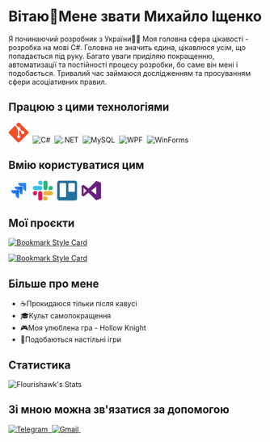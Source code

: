 # Вітаю👋Мене звати Михайло Іщенко

Я починаючий розробник з України💛💙 Моя головна сфера цікавості - розробка на мові C#. Головна не значить єдина, цікавлюся усім, що 
попадається під руку. Багато уваги приділяю покращенню, автоматизації та постійності процесу розробки, бо саме він мені і подобається.
Тривалий час займаюся дослідженням та просуванням сфери асоціативних правил.

## Працюю з цими технологіями
<div>
  <img src="https://github.com/devicons/devicon/blob/master/icons/git/git-original.svg" title="Git" alt="Git" width="40" height="40"/>&nbsp;
  <img src="https://user-images.githubusercontent.com/25181517/121405384-444d7300-c95d-11eb-959f-913020d3bf90.png" title="C#" alt="C#" width="40" height="40"/>&nbsp;
  <img src="https://user-images.githubusercontent.com/25181517/121405754-b4f48f80-c95d-11eb-8893-fc325bde617f.png" title=".NET" alt=".NET" width="40" height="40"/>&nbsp;
  <img src="https://user-images.githubusercontent.com/25181517/183896128-ec99105a-ec1a-4d85-b08b-1aa1620b2046.png" title="MySQL" alt="MySQL" width="40" height="40"/>&nbsp;
  <img src="https://i.ibb.co/98q9JyN/WPF.png" title="WPF" alt="WPF" width="40" height="40"/>&nbsp;
  <img src="https://i.ibb.co/7gpTJfp/Windows-Forms-v1-0.png" title="WinForms" alt="WinForms" width="40" height="40"/>&nbsp;
</div>

## Вмію користуватися цим
<div>
<img src="https://github.com/devicons/devicon/blob/master/icons/jira/jira-original.svg" title="Jira" alt="Jira" width="40" height="40"/>&nbsp;
<img src="https://github.com/devicons/devicon/blob/master/icons/slack/slack-original.svg" title="Slack" alt="Slack" width="40" height="40"/>&nbsp;
<img src="https://github.com/devicons/devicon/blob/master/icons/trello/trello-plain.svg" title="Trello" alt="Trello" width="40" height="40"/>&nbsp;
<img src="https://github.com/devicons/devicon/blob/master/icons/visualstudio/visualstudio-plain.svg" title="VisualStudio" alt="VisualStudio" width="40" height="40"/>&nbsp;
</div>

## Мої проєкти
[![Bookmark Style Card](https://svg.bookmark.style/api?url=https://github.com/Flourishawk/Generator_of_associative_rules&mode=dark)](https://github.com/Flourishawk/Generator_of_associative_rules)

[![Bookmark Style Card](https://svg.bookmark.style/api?url=https://github.com/Flourishawk/Rating_calculator&mode=dark&style=horizontal)](https://github.com/Flourishawk/Rating_calculator)

## Більше про мене
- ☕Прокидаюся тільки після кавусі
- 🎓Культ самопокращення
- 🎮Моя улюблена гра - Hollow Knight
- 🎲Подобаються настільні ігри

## Статистика

![Flourishawk's Stats](https://github-readme-stats.vercel.app/api?username=Flourishawk&theme=blueberry&show_icons=true&hide_border=true&count_private=true)

## Зі мною можна зв'язатися за допомогою
<div id="badges">
    <a href="https://t.me/Flourishawk" target="_blank">
      <img src="https://upload.wikimedia.org/wikipedia/commons/8/82/Telegram_logo.svg" title="Telegram" alt="Telegram" width="40" height="40"/>&nbsp;
    </a>
    <a href="mailto:mykhailo.ishchenko.work@gmail.com" target="_blank">
      <img src="https://upload.wikimedia.org/wikipedia/commons/8/8c/Gmail_Icon_%282013-2020%29.svg" title="Gmail" alt="Gmail" width="40" height="40"/>&nbsp;
    </a>
</div>
